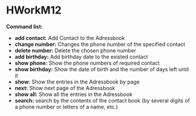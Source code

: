 # HWorkM12

**Command list:**

- **add contact:** Add Contact to the Adressbook
- **change number:** Changes the phone number of the specified contact
- **delete number:** Delete the chosen phone number
- **add birthday:** Add birthday date to the existed contact
- **show phone:** Show the phone numbers of required contact
- **show birthday:** Show the date of birth and the number of days left until it
- **show:** Show the entries in the Adressbook by page
- **next:** Show next page of the Adressbook 
- **show all:** Show all the entries in the Adressbook 
- **search:** search by the contents of the contact book (by several digits of a phone number or letters of a name, etc.)
